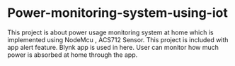 # Power-monitoring-system-using-iot

This project is about power usage monitoring system at home which is implemented using NodeMcu , ACS712 Sensor. This project is included with app alert feature. Blynk app is used in here. User can monitor how much power is absorbed at home through the app.
